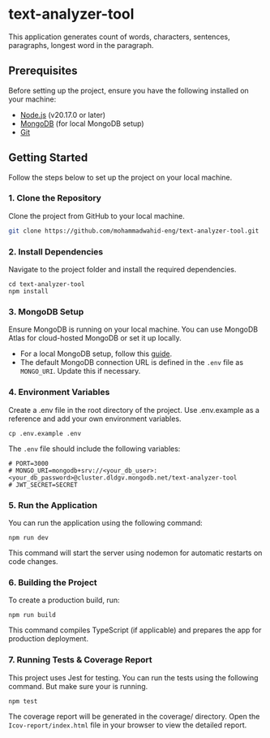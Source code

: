 # text-analyzer-tool

This application generates count of words, characters, sentences, paragraphs, longest word in the paragraph.

## Prerequisites

Before setting up the project, ensure you have the following installed on your machine:

- [Node.js](https://nodejs.org/en/) (v20.17.0 or later)
- [MongoDB](https://www.mongodb.com/try/download/community) (for local MongoDB setup)
- [Git](https://git-scm.com/)

## Getting Started

Follow the steps below to set up the project on your local machine.

### 1. Clone the Repository

Clone the project from GitHub to your local machine.

```bash
git clone https://github.com/mohammadwahid-eng/text-analyzer-tool.git
```

### 2. Install Dependencies
Navigate to the project folder and install the required dependencies.

```
cd text-analyzer-tool
npm install
```

### 3. MongoDB Setup
Ensure MongoDB is running on your local machine. You can use MongoDB Atlas for cloud-hosted MongoDB or set it up locally.

- For a local MongoDB setup, follow this [guide](https://docs.mongodb.com/manual/installation/).
- The default MongoDB connection URL is defined in the `.env` file as `MONGO_URI`. Update this if necessary.


### 4. Environment Variables
Create a .env file in the root directory of the project. Use .env.example as a reference and add your own environment variables.

```
cp .env.example .env
```
The `.env` file should include the following variables:

```
# PORT=3000
# MONGO_URI=mongodb+srv://<your_db_user>:<your_db_password>@cluster.dldgv.mongodb.net/text-analyzer-tool
# JWT_SECRET=SECRET
```

### 5. Run the Application
You can run the application using the following command:

```
npm run dev
```
This command will start the server using nodemon for automatic restarts on code changes.

### 6. Building the Project
To create a production build, run:

```
npm run build
```
This command compiles TypeScript (if applicable) and prepares the app for production deployment.

### 7. Running Tests & Coverage Report
This project uses Jest for testing. You can run the tests using the following command. But make sure your is running.

```
npm test
```

The coverage report will be generated in the coverage/ directory. Open the `Icov-report/index.html` file in your browser to view the detailed report.

